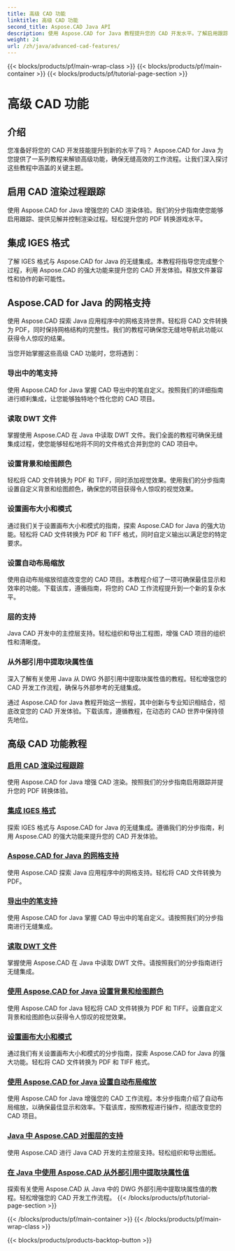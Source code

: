 ```yaml
---
title: 高级 CAD 功能
linktitle: 高级 CAD 功能
second_title: Aspose.CAD Java API
description: 使用 Aspose.CAD for Java 教程提升您的 CAD 开发水平。了解启用跟踪、集成 IGES 格式、主网格支持、自定义笔导出、读取 DWT 文件等。
weight: 24
url: /zh/java/advanced-cad-features/
---
```


{{< blocks/products/pf/main-wrap-class >}}
{{< blocks/products/pf/main-container >}}
{{< blocks/products/pf/tutorial-page-section >}}

# 高级 CAD 功能


## 介绍

您准备好将您的 CAD 开发技能提升到新的水平了吗？ Aspose.CAD for Java 为您提供了一系列教程来解锁高级功能，确保无缝高效的工作流程。让我们深入探讨这些教程中涵盖的关键主题。

## 启用 CAD 渲染过程跟踪
使用 Aspose.CAD for Java 增强您的 CAD 渲染体验。我们的分步指南使您能够启用跟踪、提供见解并控制渲染过程。轻松提升您的 PDF 转换游戏水平。

## 集成 IGES 格式
了解 IGES 格式与 Aspose.CAD for Java 的无缝集成。本教程将指导您完成整个过程，利用 Aspose.CAD 的强大功能来提升您的 CAD 开发体验。释放文件兼容性和协作的新可能性。

## Aspose.CAD for Java 的网格支持
使用 Aspose.CAD 探索 Java 应用程序中的网格支持世界。轻松将 CAD 文件转换为 PDF，同时保持网格结构的完整性。我们的教程可确保您无缝地导航此功能以获得令人惊叹的结果。

当您开始掌握这些高级 CAD 功能时，您将遇到：

### 导出中的笔支持
使用 Aspose.CAD for Java 掌握 CAD 导出中的笔自定义。按照我们的详细指南进行顺利集成，让您能够独特地个性化您的 CAD 项目。

### 读取 DWT 文件
掌握使用 Aspose.CAD 在 Java 中读取 DWT 文件。我们全面的教程可确保无缝集成过程，使您能够轻松地将不同的文件格式合并到您的 CAD 项目中。

### 设置背景和绘图颜色
轻松将 CAD 文件转换为 PDF 和 TIFF，同时添加视觉效果。使用我们的分步指南设置自定义背景和绘图颜色，确保您的项目获得令人惊叹的视觉效果。

### 设置画布大小和模式
通过我们关于设置画布大小和模式的指南，探索 Aspose.CAD for Java 的强大功能。轻松将 CAD 文件转换为 PDF 和 TIFF 格式，同时自定义输出以满足您的特定要求。

### 设置自动布局缩放
使用自动布局缩放彻底改变您的 CAD 项目。本教程介绍了一项可确保最佳显示和效率的功能。下载该库，遵循指南，将您的 CAD 工作流程提升到一个新的复杂水平。

### 层的支持
Java CAD 开发中的主控层支持。轻松组织和导出工程图，增强 CAD 项目的组织性和清晰度。

### 从外部引用中提取块属性值
深入了解有关使用 Java 从 DWG 外部引用中提取块属性值的教程。轻松增强您的 CAD 开发工作流程，确保与外部参考的无缝集成。

通过 Aspose.CAD for Java 教程开始这一旅程，其中创新与专业知识相结合，彻底改变您的 CAD 开发体验。下载该库，遵循教程，在动态的 CAD 世界中保持领先地位。
## 高级 CAD 功能教程
### [启用 CAD 渲染过程跟踪](./enable-tracking-for-cad-rendering-process/)
使用 Aspose.CAD for Java 增强 CAD 渲染。按照我们的分步指南启用跟踪并提升您的 PDF 转换体验。
### [集成 IGES 格式](./integrate-iges-format/)
探索 IGES 格式与 Aspose.CAD for Java 的无缝集成。遵循我们的分步指南，利用 Aspose.CAD 的强大功能来提升您的 CAD 开发体验。
### [Aspose.CAD for Java 的网格支持](./mesh-support-in-cad/)
使用 Aspose.CAD 探索 Java 应用程序中的网格支持。轻松将 CAD 文件转换为 PDF。 
### [导出中的笔支持](./pen-support-in-export/)
使用 Aspose.CAD for Java 掌握 CAD 导出中的笔自定义。请按照我们的分步指南进行无缝集成。
### [读取 DWT 文件](./reading-dwt-files/)
掌握使用 Aspose.CAD 在 Java 中读取 DWT 文件。请按照我们的分步指南进行无缝集成。
### [使用 Aspose.CAD for Java 设置背景和绘图颜色](./setting-background-and-drawing-color/)
使用 Aspose.CAD for Java 轻松将 CAD 文件转换为 PDF 和 TIFF。设置自定义背景和绘图颜色以获得令人惊叹的视觉效果。
### [设置画布大小和模式](./set-canvas-size-and-mode/)
通过我们有关设置画布大小和模式的分步指南，探索 Aspose.CAD for Java 的强大功能。轻松将 CAD 文件转换为 PDF 和 TIFF 格式。
### [使用 Aspose.CAD for Java 设置自动布局缩放](./setting-auto-layout-scaling/)
使用 Aspose.CAD for Java 增强您的 CAD 工作流程。本分步指南介绍了自动布局缩放，以确保最佳显示和效率。下载该库，按照教程进行操作，彻底改变您的 CAD 项目。
### [Java 中 Aspose.CAD 对图层的支持](./support-of-layers-in-cad/)
使用 Aspose.CAD 进行 Java CAD 开发的主控层支持。轻松组织和导出图纸。
### [在 Java 中使用 Aspose.CAD 从外部引用中提取块属性值](./extract-block-attribute-value/)
探索有关使用 Aspose.CAD 从 Java 中的 DWG 外部引用中提取块属性值的教程。轻松增强您的 CAD 开发工作流程。
{{< /blocks/products/pf/tutorial-page-section >}}

{{< /blocks/products/pf/main-container >}}
{{< /blocks/products/pf/main-wrap-class >}}

{{< blocks/products/products-backtop-button >}}
